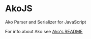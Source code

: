 # AkoJS
Ako Parser and Serializer for JavaScript

For info about Ako see [Ako's README](https://github.com/Tuyuji/Ako/blob/main/README.md)